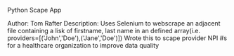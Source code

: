 Python Scape App 

Author: Tom Rafter
Description: Uses Selenium to webscrape an adjacent file containing
a lisk of firstname, last name in an defined array(i.e. providers=[('John','Doe'),('Jane','Doe')])
Wrote this to scape provider NPI #s for a healthcare organization to improve data quality
